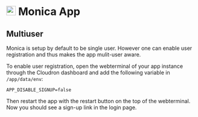 # <img src="/documentation/img/monica-logo.png" width="25px"> Monica App

## Multiuser

Monica is setup by default to be single user. However one can enable user registration and thus makes the app mulit-user aware.

To enable user registration, open the webterminal of your app instance through the Cloudron dashboard and add the following
variable in `/app/data/env`:
```
APP_DISABLE_SIGNUP=false
```

Then restart the app with the restart button on the top of the webterminal.
Now you should see a sign-up link in the login page.
